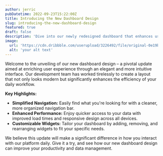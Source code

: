 ```yaml
---
author: jerric
pubDatetime: 2022-09-23T15:22:00Z
title: Introducing the New Dashboard Design
slug: introducing-the-new-dashboard-design
featured: true
draft: false
description: 'Dive into our newly redesigned dashboard that enhances user experience with intuitive navigation and a sleek, modern look. Discover how our latest update can streamline your workflow and make accessing your data faster and more efficient than ever.'
image:
  url: 'https://cdn.dribbble.com/userupload/3226492/file/original-0e19b6c6ee325db2802954463be1d59d.png?compress=1&resize=1504x1128'
  alt: 'your alt text'
---
```


Welcome to the unveiling of our new dashboard design – a pivotal update aimed at enriching user experience through an elegant and more intuitive interface. Our development team has worked tirelessly to create a layout that not only looks modern but significantly enhances the efficiency of your daily workflow.

**Key Highlights:**

- **Simplified Navigation:** Easily find what you're looking for with a cleaner, more organized navigation bar.
- **Enhanced Performance:** Enjoy quicker access to your data with improved load times and responsive design across all devices.
- **Customizable Widgets:** Tailor your dashboard by adding, removing, and rearranging widgets to fit your specific needs.

We believe this update will make a significant difference in how you interact with our platform daily. Give it a try, and see how our new dashboard design can improve your productivity and data management.
